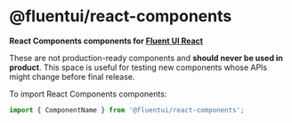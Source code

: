 # @fluentui/react-components

**React Components components for [Fluent UI React](https://developer.microsoft.com/en-us/fluentui)**

These are not production-ready components and **should never be used in product**. This space is useful for testing new components whose APIs might change before final release.

To import React Components components:

```js
import { ComponentName } from '@fluentui/react-components';
```
